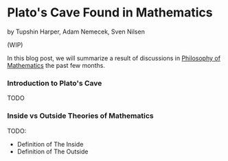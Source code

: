 # Plato's Cave Found in Mathematics
by Tupshin Harper, Adam Nemecek, Sven Nilsen

(WIP)

In this blog post, we will summarize a result of discussions in [Philosophy of Mathematics](https://en.wikipedia.org/wiki/Philosophy_of_mathematics) the past few months.

### Introduction to Plato's Cave

TODO

### Inside vs Outside Theories of Mathematics

TODO:

- Definition of The Inside
- Definition of The Outside

